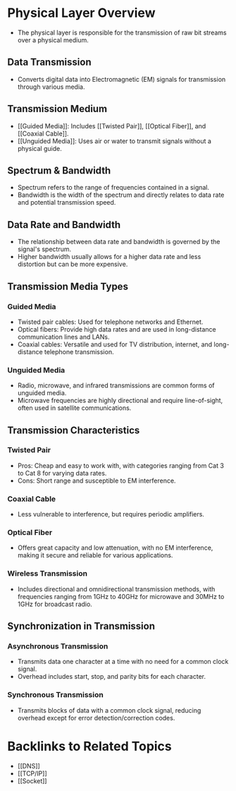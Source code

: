# Physical Layer Overview
- The physical layer is responsible for the transmission of raw bit streams over a physical medium.

## Data Transmission
- Converts digital data into Electromagnetic (EM) signals for transmission through various media.

## Transmission Medium
- [[Guided Media]]: Includes [[Twisted Pair]], [[Optical Fiber]], and [[Coaxial Cable]].
- [[Unguided Media]]: Uses air or water to transmit signals without a physical guide.

## Spectrum & Bandwidth
- Spectrum refers to the range of frequencies contained in a signal.
- Bandwidth is the width of the spectrum and directly relates to data rate and potential transmission speed.

## Data Rate and Bandwidth
- The relationship between data rate and bandwidth is governed by the signal's spectrum.
- Higher bandwidth usually allows for a higher data rate and less distortion but can be more expensive.

## Transmission Media Types
### Guided Media
- Twisted pair cables: Used for telephone networks and Ethernet.
- Optical fibers: Provide high data rates and are used in long-distance communication lines and LANs.
- Coaxial cables: Versatile and used for TV distribution, internet, and long-distance telephone transmission.

### Unguided Media
- Radio, microwave, and infrared transmissions are common forms of unguided media.
- Microwave frequencies are highly directional and require line-of-sight, often used in satellite communications.

## Transmission Characteristics
### Twisted Pair
- Pros: Cheap and easy to work with, with categories ranging from Cat 3 to Cat 8 for varying data rates.
- Cons: Short range and susceptible to EM interference.

### Coaxial Cable
- Less vulnerable to interference, but requires periodic amplifiers.

### Optical Fiber
- Offers great capacity and low attenuation, with no EM interference, making it secure and reliable for various applications.

### Wireless Transmission
- Includes directional and omnidirectional transmission methods, with frequencies ranging from 1GHz to 40GHz for microwave and 30MHz to 1GHz for broadcast radio.

## Synchronization in Transmission
### Asynchronous Transmission
- Transmits data one character at a time with no need for a common clock signal.
- Overhead includes start, stop, and parity bits for each character.

### Synchronous Transmission
- Transmits blocks of data with a common clock signal, reducing overhead except for error detection/correction codes.

# Backlinks to Related Topics
- [[DNS]]
- [[TCP/IP]]
- [[Socket]]
